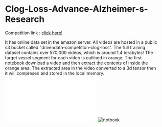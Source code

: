 # Clog-Loss-Advance-Alzheimer-s-Research
Competition link : [click here!](https://www.drivendata.org/competitions/65/clog-loss-alzheimers-research/)

It has online data set in the amazon server. All videos are hosted in a public s3 bucket called "drivendata-competition-clog-loss".
The full training dataset contains over 570,000 videos, which is around 1.4 terabytes!
The target vessel segment for each video is outlined in orange. The first notebook download a video and then extract the contents of inside the orange area.
The extracted area in the video converted to a 3d tensor then it will compresed and stored in the local memory.
![Script](./script/prepare_dataset.py)
![notbook](./notebook/01_dataset_analysis.ipynb)



 
